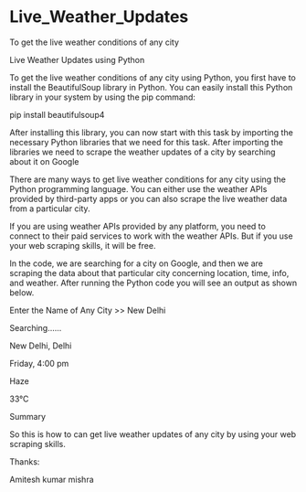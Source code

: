 # Live_Weather_Updates
To get the live weather conditions of any city 

Live Weather Updates using Python

To get the live weather conditions of any city using Python,
you first have to install the BeautifulSoup library in Python. 
You can easily install this Python library in your system by using the pip command:


pip install beautifulsoup4

After installing this library, you can now start with this task by importing 
the necessary Python libraries that we need for this task.
After importing the libraries we need to scrape the weather
updates of a city by searching about it on Google


There are many ways to get live weather conditions for any city using the Python programming language. 
You can either use the weather APIs provided by third-party apps
or you can also scrape the live weather data from a particular city.


If you are using weather APIs provided by any platform,
you need to connect to their paid services to work with
the weather APIs. But if you use your web scraping skills, it will be free.


In the  code, we are searching for a city on Google,
and then we are scraping the data about that particular city concerning 
location, time, info, and weather.
After running the  Python code you will see an output as shown below.


Enter the Name of Any City >>  New Delhi


Searching......

New Delhi, Delhi


Friday, 4:00 pm


Haze


33°C


Summary


So this is how to can get live weather updates of any city by using your web scraping skills.


Thanks:

Amitesh kumar mishra

